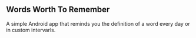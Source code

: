 ## Words Worth To Remember

A simple Android app that reminds you the definition of a word every day or in custom intervarls.
